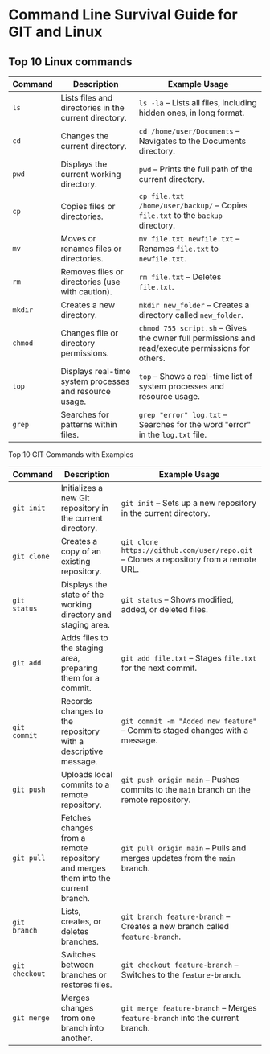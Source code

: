 # Command Line Survival Guide for GIT and Linux

## Top 10 Linux commands

| Command   | Description                                                                                       | Example Usage                                         |
|-----------|---------------------------------------------------------------------------------------------------|-------------------------------------------------------|
| `ls`      | Lists files and directories in the current directory.                                              | `ls -la` – Lists all files, including hidden ones, in long format. |
| `cd`      | Changes the current directory.                                                                    | `cd /home/user/Documents` – Navigates to the Documents directory. |
| `pwd`     | Displays the current working directory.                                                           | `pwd` – Prints the full path of the current directory. |
| `cp`      | Copies files or directories.                                                                      | `cp file.txt /home/user/backup/` – Copies `file.txt` to the `backup` directory. |
| `mv`      | Moves or renames files or directories.                                                            | `mv file.txt newfile.txt` – Renames `file.txt` to `newfile.txt`. |
| `rm`      | Removes files or directories (use with caution).                                                  | `rm file.txt` – Deletes `file.txt`. |
| `mkdir`   | Creates a new directory.                                                                          | `mkdir new_folder` – Creates a directory called `new_folder`. |
| `chmod`   | Changes file or directory permissions.                                                            | `chmod 755 script.sh` – Gives the owner full permissions and read/execute permissions for others. |
| `top`     | Displays real-time system processes and resource usage.                                            | `top` – Shows a real-time list of system processes and resource usage. |
| `grep`    | Searches for patterns within files.                                                               | `grep "error" log.txt` – Searches for the word "error" in the `log.txt` file. |

Top 10 GIT Commands with Examples

| Command         | Description                                                                                       | Example Usage                                         |
|-----------------|---------------------------------------------------------------------------------------------------|-------------------------------------------------------|
| `git init`      | Initializes a new Git repository in the current directory.                                         | `git init` – Sets up a new repository in the current directory. |
| `git clone`     | Creates a copy of an existing repository.                                                          | `git clone https://github.com/user/repo.git` – Clones a repository from a remote URL. |
| `git status`    | Displays the state of the working directory and staging area.                                      | `git status` – Shows modified, added, or deleted files. |
| `git add`       | Adds files to the staging area, preparing them for a commit.                                       | `git add file.txt` – Stages `file.txt` for the next commit. |
| `git commit`    | Records changes to the repository with a descriptive message.                                      | `git commit -m "Added new feature"` – Commits staged changes with a message. |
| `git push`      | Uploads local commits to a remote repository.                                                      | `git push origin main` – Pushes commits to the `main` branch on the remote repository. |
| `git pull`      | Fetches changes from a remote repository and merges them into the current branch.                  | `git pull origin main` – Pulls and merges updates from the `main` branch. |
| `git branch`    | Lists, creates, or deletes branches.                                                              | `git branch feature-branch` – Creates a new branch called `feature-branch`. |
| `git checkout`  | Switches between branches or restores files.                                                      | `git checkout feature-branch` – Switches to the `feature-branch`. |
| `git merge`     | Merges changes from one branch into another.                                                       | `git merge feature-branch` – Merges `feature-branch` into the current branch. |
 
